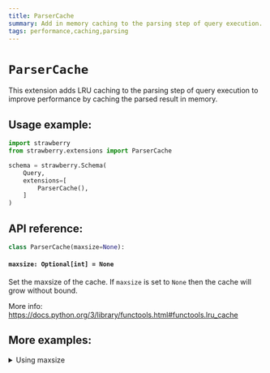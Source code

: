 ```yaml
---
title: ParserCache
summary: Add in memory caching to the parsing step of query execution.
tags: performance,caching,parsing
---
```


# `ParserCache`

This extension adds LRU caching to the parsing step of query execution to improve performance by caching the parsed result in memory.

## Usage example:

```python
import strawberry
from strawberry.extensions import ParserCache

schema = strawberry.Schema(
    Query,
    extensions=[
        ParserCache(),
    ]
)
```

## API reference:

```python
class ParserCache(maxsize=None):
```

#### `maxsize: Optional[int] = None`

Set the maxsize of the cache. If `maxsize` is set to `None` then the cache will grow without bound.

More info: https://docs.python.org/3/library/functools.html#functools.lru_cache

## More examples:

<details>
  <summary>Using maxsize</summary>

```python
import strawberry
from strawberry.extensions import ParserCache

schema = strawberry.Schema(
    Query,
    extensions=[
        ParserCache(maxsize=100),
    ]
)
```

</details>
